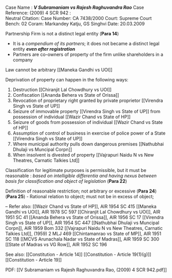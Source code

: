 Case Name : ***V Subramaniam vs Rajesh Raghuvandra Rao***
Case Reference: (2009) 4 SCR 942 :  
Neutral Citation:
Case Number: CA 7438/2000
Court: Supreme Court
Bench: 02
Coram: Markandey Katju, GS Singhvi
Date: 20.03.2009

Partnership Firm is not a distinct legal entity (**Para 14**)
- It is a *compendium of its partners*; it does not became a distinct legal entity ***even after registration***
- Partners are co-owners of property of the firm unlike shareholders in a company

Law cannot be arbitrary [[Maneka Gandhi vs UOI]]

Deprivation of property can happen in the following ways:
1) Destruction [[Chiranjit Lal Chowdhury vs UOI]]
2) Confiscation [[Ananda Behera vs State of Orissa]]
3) Revocation of proprietary right granted by private proprietor [[Virendra Singh vs State of UP]]
4) Seizure of immovable property [[Virendra Singh vs State of UP]] from possession of individual [[Wazir Chand vs State of HP]]
5) Seizure of goods from possession of individual [[Wazir Chand vs State of HP]]
7) Assumption of control of business in exercise of police power of a State [[Virendra Singh vs State of UP]]
8) Where municipal authority pulls down dangerous premises [[Nathubhai Dhulaji vs Muncipal Corpn]]
9) When insolvent is divested of property [[Vajrapuri Naidu N vs New Theatres, Carnatic Talkies Ltd]]

Classification for legitimate purposes is permissible, but it must be reasonable : *based on intelligible differentia and having nexus between basis for classification and object of legislation* (**Para 22**)

Definition of reasonable restriction; not arbitrary or excessive (**Para 24**)
	(**Para 25**) - Rational relation to object; must not be in excess of object; 



–
Refer also:
[[Wazir Chand vs State of HP]], AIR 1954 SC 415
[[Maneka Gandhi vs UOI]], AIR 1978 SC 597
[[Chiranjit Lal Chowdhury vs UOI]], AIR 1951 SC 41
[[Ananda Behera vs State of Orissa]], AIR 1956 SC 17
[[Virendra Singh vs State of UP]], AIR 1954 SC 447
[[Nathubhai Dhulaji vs Muncipal Corpn]], AIR 1959 Bom 332
[[Vajrapuri Naidu N vs New Theatres, Carnatic Talkies Ltd]], (1959) 2 MLJ 469
[[Chintamanrao vs State of MP]], AIR 1951 SC 118
[[MCVS Arunachala Nadar vs State of Madras]], AIR 1959 SC 300
[[State of Madras vs VG Row]], AIR 1952 SC 196

See also:
[[Constitution - Article 14]]
[[Constitution - Article 19(1)(g)]]
[[Constitution - Article 19]]

PDF:
[[V Subramaniam vs Rajesh Raghuvandra Rao, (2009) 4 SCR 942.pdf]]